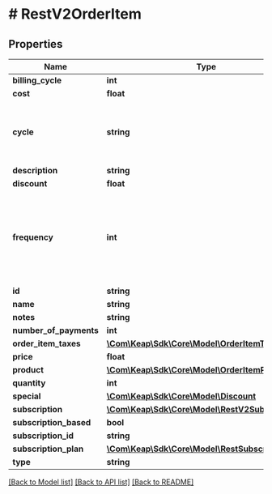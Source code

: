 # # RestV2OrderItem

## Properties

Name | Type | Description | Notes
------------ | ------------- | ------------- | -------------
**billing_cycle** | **int** |  | [optional]
**cost** | **float** |  | [optional]
**cycle** | **string** | The interval at which the customer is charged for the subscription. | [optional]
**description** | **string** |  | [optional]
**discount** | **float** |  | [optional]
**frequency** | **int** | Interval at which a customer receives a product or service as part of a subscription plan. | [optional]
**id** | **string** |  | [optional]
**name** | **string** |  | [optional]
**notes** | **string** |  | [optional]
**number_of_payments** | **int** |  | [optional]
**order_item_taxes** | [**\Com\Keap\Sdk\Core\Model\OrderItemTax[]**](OrderItemTax.md) |  | [optional]
**price** | **float** |  | [optional]
**product** | [**\Com\Keap\Sdk\Core\Model\OrderItemProduct**](OrderItemProduct.md) |  | [optional]
**quantity** | **int** |  | [optional]
**special** | [**\Com\Keap\Sdk\Core\Model\Discount**](Discount.md) |  | [optional]
**subscription** | [**\Com\Keap\Sdk\Core\Model\RestV2Subscription**](RestV2Subscription.md) |  | [optional]
**subscription_based** | **bool** |  | [optional]
**subscription_id** | **string** |  | [optional]
**subscription_plan** | [**\Com\Keap\Sdk\Core\Model\RestSubscriptionPlan**](RestSubscriptionPlan.md) |  | [optional]
**type** | **string** |  | [optional]

[[Back to Model list]](../../README.md#models) [[Back to API list]](../../README.md#endpoints) [[Back to README]](../../README.md)
